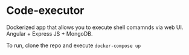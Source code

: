 # Code-executor

Dockerized app that allows you to execute shell comamnds via web UI. Angular + Express JS + MongoDB.

To run, clone the repo and execute `docker-compose up`
